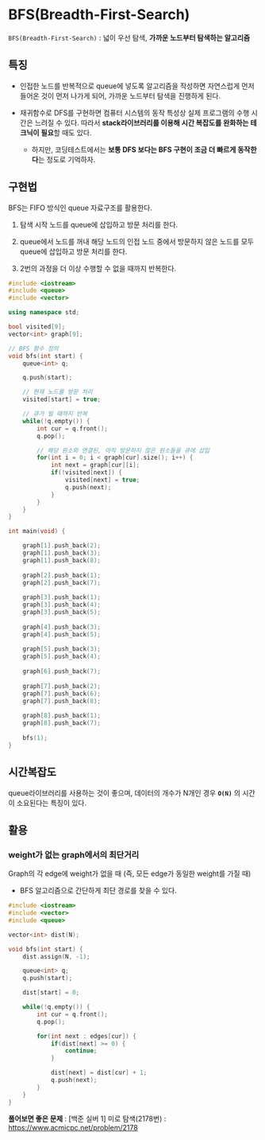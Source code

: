 # BFS(Breadth-First-Search)


`BFS(Breadth-First-Search)` : 넓이 우선 탐색, **가까운 노드부터 탐색하는 알고리즘**

## 특징

- 인접한 노드를 반복적으로 queue에 넣도록 알고리즘을 작성하면 자연스럽게 먼저 들어온 것이 먼저 나가게 되어, 가까운 노드부터 탐색을 진행하게 된다.

- 재귀함수로 DFS를 구현하면 컴퓨터 시스템의 동작 특성상 실제 프로그램의 수행 시간은 느려질 수 있다. 따라서 **stack라이브러리를 이용해 시간 복잡도를 완화하는 테크닉이 필요**할 때도 있다.
  - 하지만, 코딩테스트에서는 **보통 DFS 보다는 BFS 구현이 조금 더 빠르게 동작한다**는 정도로 기억하자.  

## 구현법

BFS는 FIFO 방식인 queue 자료구조를 활용한다.

1. 탐색 시작 노드를 queue에 삽입하고 방문 처리를 한다.

2. queue에서 노드를 꺼내 해당 노드의 인접 노드 중에서 방문하지 않은 노드를 모두 queue에 삽입하고 방문 처리를 한다. 

3. 2번의 과정을 더 이상 수행할 수 없을 때까지 반복한다.

```c++
#include <iostream>
#include <queue>
#include <vector>

using namespace std;

bool visited[9];
vector<int> graph[9];

// BFS 함수 정의
void bfs(int start) {
    queue<int> q;

    q.push(start);

    // 현재 노드를 방문 처리
    visited[start] = true;

    // 큐가 빌 때까지 반복
    while(!q.empty()) {
        int cur = q.front();
        q.pop();

        // 해당 원소와 연결된, 아직 방문하지 않은 원소들을 큐에 삽입
        for(int i = 0; i < graph[cur].size(); i++) {
            int next = graph[cur][i];
            if(!visited[next]) {
                visited[next] = true;
                q.push(next);
            }
        }
    }
}

int main(void) {

    graph[1].push_back(2);
    graph[1].push_back(3);
    graph[1].push_back(8);
    
    graph[2].push_back(1);
    graph[2].push_back(7);
    
    graph[3].push_back(1);
    graph[3].push_back(4);
    graph[3].push_back(5);
     
    graph[4].push_back(3);
    graph[4].push_back(5);
     
    graph[5].push_back(3);
    graph[5].push_back(4);
     
    graph[6].push_back(7);
     
    graph[7].push_back(2);
    graph[7].push_back(6);
    graph[7].push_back(8);
     
    graph[8].push_back(1);
    graph[8].push_back(7);
    
    bfs(1);
}
```

## 시간복잡도

queue라이브러리를 사용하는 것이 좋으며, 데이터의 개수가 N개인 경우 **`O(N)`** 의 시간이 소요된다는 특징이 있다.

## 활용

### weight가 없는 graph에서의 최단거리

Graph의 각 edge에 weight가 없을 때 (즉, 모든 edge가 동일한 weight를 가질 때)
- BFS 알고리즘으로 간단하게 최단 경로를 찾을 수 있다.

```c++
#include <iostream>
#include <vector>
#include <queue>

vector<int> dist(N);

void bfs(int start) {
    dist.assign(N, -1);

    queue<int> q;
    q.push(start);

    dist[start] = 0;

    while(!q.empty()) {
        int cur = q.front();
        q.pop();

        for(int next : edges[cur]) {
            if(dist[next] >= 0) {
                continue;
            }

            dist[next] = dist[cur] + 1;
            q.push(next);
        }
    }
}
```

**풀어보면 좋은 문제** : [백준 실버 1] 미로 탐색(2178번) : https://www.acmicpc.net/problem/2178